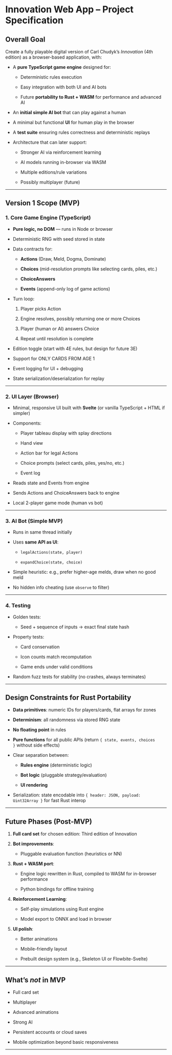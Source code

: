 # **Innovation Web App – Project Specification**

## **Overall Goal**

Create a fully playable digital version of Carl Chudyk’s _Innovation_ (4th edition) as a browser-based application, with:

- A **pure TypeScript game engine** designed for:
    
    - Deterministic rules execution
        
    - Easy integration with both UI and AI bots
        
    - Future **portability to Rust + WASM** for performance and advanced AI
        
- An **initial simple AI bot** that can play against a human
    
- A minimal but functional **UI** for human play in the browser
    
- A **test suite** ensuring rules correctness and deterministic replays
    
- Architecture that can later support:
    
    - Stronger AI via reinforcement learning
        
    - AI models running in-browser via WASM
        
    - Multiple editions/rule variations
        
    - Possibly multiplayer (future)
        

---

## **Version 1 Scope (MVP)**

### **1. Core Game Engine (TypeScript)**

- **Pure logic, no DOM** — runs in Node or browser
    
- Deterministic RNG with seed stored in state
    
- Data contracts for:
    
    - **Actions** (Draw, Meld, Dogma, Dominate)
        
    - **Choices** (mid-resolution prompts like selecting cards, piles, etc.)
        
    - **ChoiceAnswers**
        
    - **Events** (append-only log of game actions)
        
- Turn loop:
    
    1. Player picks Action
        
    2. Engine resolves, possibly returning one or more Choices
        
    3. Player (human or AI) answers Choice
        
    4. Repeat until resolution is complete
        
- Edition toggle (start with 4E rules, but design for future 3E)
    
- Support for ONLY CARDS FROM AGE 1
    
- Event logging for UI + debugging
    
- State serialization/deserialization for replay
    

---

### **2. UI Layer (Browser)**

- Minimal, responsive UI built with **Svelte** (or vanilla TypeScript + HTML if simpler)
    
- Components:
    
    - Player tableau display with splay directions
        
    - Hand view
        
    - Action bar for legal Actions
        
    - Choice prompts (select cards, piles, yes/no, etc.)
        
    - Event log
        
- Reads state and Events from engine
    
- Sends Actions and ChoiceAnswers back to engine
    
- Local 2-player game mode (human vs bot)
    

---

### **3. AI Bot (Simple MVP)**

- Runs in same thread initially
    
- Uses **same API as UI**:
    
    - `legalActions(state, player)`
        
    - `expandChoice(state, choice)`
        
- Simple heuristic: e.g., prefer higher-age melds, draw when no good meld
    
- No hidden info cheating (use `observe` to filter)
    

---

### **4. Testing**

- Golden tests:
    
    - Seed + sequence of inputs → exact final state hash
        
- Property tests:
    
    - Card conservation
        
    - Icon counts match recomputation
        
    - Game ends under valid conditions
        
- Random fuzz tests for stability (no crashes, always terminates)
    

---

## **Design Constraints for Rust Portability**

- **Data primitives**: numeric IDs for players/cards, flat arrays for zones
    
- **Determinism**: all randomness via stored RNG state
    
- **No floating point** in rules
    
- **Pure functions** for all public APIs (return `{ state, events, choices }` without side effects)
    
- Clear separation between:
    
    - **Rules engine** (deterministic logic)
        
    - **Bot logic** (pluggable strategy/evaluation)
        
    - **UI rendering**
        
- Serialization: state encodable into `{ header: JSON, payload: Uint32Array }` for fast Rust interop
    

---

## **Future Phases (Post-MVP)**

1. **Full card set** for chosen edition: Third edition of Innovation
    
2. **Bot improvements**:
    - Pluggable evaluation function (heuristics or NN)
        
3. **Rust + WASM port**:
    
    - Engine logic rewritten in Rust, compiled to WASM for in-browser performance
        
    - Python bindings for offline training
        
4. **Reinforcement Learning**:
    
    - Self-play simulations using Rust engine
        
    - Model export to ONNX and load in browser
        
5. **UI polish**:
    
    - Better animations
        
    - Mobile-friendly layout
        
    - Prebuilt design system (e.g., Skeleton UI or Flowbite-Svelte)
        

---

## **What’s _not_ in MVP**

- Full card set
    
- Multiplayer
    
- Advanced animations
    
- Strong AI
    
- Persistent accounts or cloud saves
    
- Mobile optimization beyond basic responsiveness
    

---
